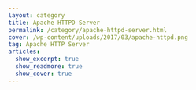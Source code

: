 ```yaml
---
layout: category
title: Apache HTTPD Server
permalink: /category/apache-httpd-server.html
cover: /wp-content/uploads/2017/03/apache-httpd.png
tag: Apache HTTP Server
articles:
  show_excerpt: true
  show_readmore: true
  show_cover: true
---
```

